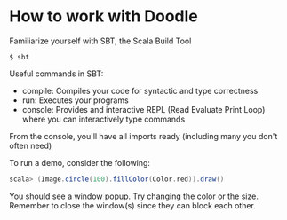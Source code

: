 How to work with Doodle
==========================

Familiarize yourself with SBT, the Scala Build Tool

```
$ sbt
```

Useful commands in SBT:

  * compile: Compiles your code for syntactic and type correctness
  * run: Executes your programs
  * console: Provides and interactive REPL (Read Evaluate Print Loop) where you can interactively type commands

From the console, you'll have all imports ready (including many you don't often need)

To run a demo, consider the following:

```scala
scala> (Image.circle(100).fillColor(Color.red)).draw()
```

You should see a window popup. Try changing the color or the size. Remember to close the window(s) since they can block each other.


